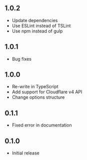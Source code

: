 ## 1.0.2 ##

* Update dependencies
* Use ESLint instead of TSLint
* Use npm instead of gulp

## 1.0.1 ##

* Bug fixes

## 1.0.0 ##

* Re-write in TypeScript
* Add support for Cloudflare v4 API
* Change options structure

## 0.1.1 ##

* Fixed error in documentation

## 0.1.0 ##

* Initial release
